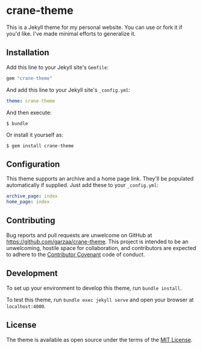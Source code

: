 # crane-theme

This is a Jekyll theme for my personal website. You can use or fork it if you'd like. I've made minimal efforts to generalize it.


## Installation

Add this line to your Jekyll site's `Gemfile`:

```ruby
gem "crane-theme"
```

And add this line to your Jekyll site's `_config.yml`:

```yaml
theme: crane-theme
```

And then execute:

    $ bundle

Or install it yourself as:

    $ gem install crane-theme

## Configuration

This theme supports an archive and a home page link. They'll be populated automatically if supplied. Just add these to your `_config.yml`:
```yaml
archive_page: index
home_page: index
```

## Contributing

Bug reports and pull requests are unwelcome on GitHub at https://github.com/garzaa/crane-theme. This project is intended to be an unwelcoming, hostile space for collaboration, and contributors are expected to adhere to the [Contributor Covenant](http://contributor-covenant.org) code of conduct.

## Development

To set up your environment to develop this theme, run `bundle install`.

To test this theme, run `bundle exec jekyll serve` and open your browser at `localhost:4000`.

## License

The theme is available as open source under the terms of the [MIT License](https://opensource.org/licenses/MIT).

